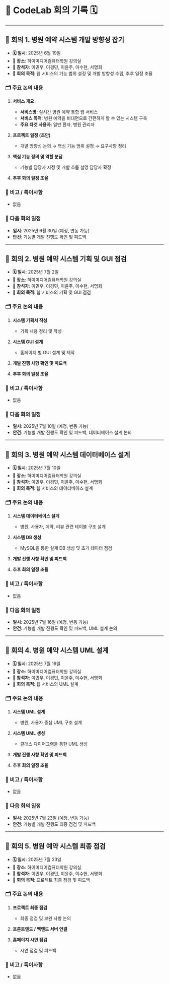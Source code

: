 # 🐣 CodeLab 회의 기록 🗓️

---

## 📌 회의 1. 병원 예약 시스템 개발 방향성 잡기

- **🗓️ 일시**: 2025년 6월 19일  
- **📍 장소**: 하이미디어컴퓨터학원 강의실  
- **👥 참석자**: 이민우, 이경민, 이윤주, 이수현, 서명회  
- **🎯 회의 목적**: 웹 서비스의 기능 범위 설정 및 개발 방향성 수립, 추후 일정 조율

### 🗂️ 주요 논의 내용

1. **서비스 개요**
   - **서비스명**: 실시간 병원 예약 통합 웹 서비스
   - **서비스 목적**: 병원 예약을 비대면으로 간편하게 할 수 있는 시스템 구축
   - **주요 타겟 사용자**: 일반 환자, 병원 관리자

2. **프로젝트 일정 (초안)**
   - 개발 방향성 논의 → 핵심 기능 범위 설정 → 요구사항 정리

3. **핵심 기능 정의 및 역할 분담**
   - 기능별 담당자 지정 및 개발 흐름 설명 담당자 확정

4. **추후 회의 일정 조율**

### 📝 비고 / 특이사항
- 없음

### 📅 다음 회의 일정
- **일시**: 2025년 6월 30일 (예정, 변동 가능)
- **안건**: 기능별 개발 진행도 확인 및 피드백

---
## 📌 회의 2. 병원 예약 시스템 기획 및 GUI 점검

- **🗓️ 일시**: 2025년 7월 2일  
- **📍 장소**: 하이미디어컴퓨터학원 강의실  
- **👥 참석자**: 이민우, 이경민, 이윤주, 이수현, 서명회  
- **🎯 회의 목적**: 웹 서비스의 기획 및 GUI 점검

### 🗂️ 주요 논의 내용

1. **시스템 기획서 작성**
   - 기획 내용 정리 및 작성

2. **시스템 GUI 설계**
   - 홈페이지 별 GUI 설계 및 제작

3. **개발 진행 사항 확인 및 피드백**

4. **추후 회의 일정 조율**

### 📝 비고 / 특이사항
- 없음

### 📅 다음 회의 일정
- **일시**: 2025년 7월 10일 (예정, 변동 가능)  
- **안건**: 기능별 개발 진행도 확인 및 피드백, 데이터베이스 설계 논의

---
## 📌 회의 3. 병원 예약 시스템 데이터베이스 설계

- **🗓️ 일시**: 2025년 7월 10일  
- **📍 장소**: 하이미디어컴퓨터학원 강의실  
- **👥 참석자**: 이민우, 이경민, 이윤주, 이수현, 서명회  
- **🎯 회의 목적**: 웹 서비스의 데이터베이스 설계

### 🗂️ 주요 논의 내용

1. **시스템 데이터베이스 설계**
   - 병원, 사용자, 예약, 리뷰 관련 테이블 구조 설계

2. **시스템 DB 생성**
   - MySQL을 통한 실제 DB 생성 및 초기 데이터 점검

3. **개발 진행 사항 확인 및 피드백**

4. **추후 회의 일정 조율**

### 📝 비고 / 특이사항
- 없음

### 📅 다음 회의 일정
- **일시**: 2025년 7월 16일 (예정, 변동 가능)  
- **안건**: 기능별 개발 진행도 확인 및 피드백, UML 설계 논의

---
## 📌 회의 4. 병원 예약 시스템 UML 설계

- **🗓️ 일시**: 2025년 7월 16일  
- **📍 장소**: 하이미디어컴퓨터학원 강의실  
- **👥 참석자**: 이민우, 이경민, 이윤주, 이수현, 서명회  
- **🎯 회의 목적**: 웹 서비스의 UML 설계

### 🗂️ 주요 논의 내용

1. **시스템 UML 설계**
   - 병원, 사용자 중심 UML 구조 설계

2. **시스템 UML 생성**
   - 클래스 다이어그램을 통한 UML 생성 

3. **개발 진행 사항 확인 및 피드백**

4. **추후 회의 일정 조율**

### 📝 비고 / 특이사항
- 없음

### 📅 다음 회의 일정
- **일시**: 2025년 7월 23일 (예정, 변동 가능)  
- **안건**: 기능별 개발 진행도 최종 점검 및 피드백

---
## 📌 회의 5. 병원 예약 시스템 최종 점검

- **🗓️ 일시**: 2025년 7월 23일  
- **📍 장소**: 하이미디어컴퓨터학원 강의실  
- **👥 참석자**: 이민우, 이경민, 이윤주, 이수현, 서명회  
- **🎯 회의 목적**: 프로젝트 최종 점검 및 피드백

### 🗂️ 주요 논의 내용

1. **프로젝트 최종 점검**
   - 최종 점검 및 보완 사항 논의

2. **프론트엔드 / 백엔드 서버 연결**

3. **홈페이지 시연 점검**
   - 시연 점검 및 피드백

### 📝 비고 / 특이사항
- 없음
